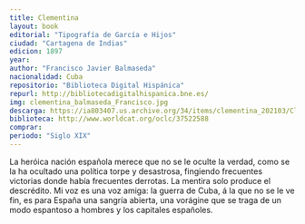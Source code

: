 ```yaml
---
title: Clementina
layout: book
editorial: "Tipografía de García e Hijos"
ciudad: "Cartagena de Indias"
edicion: 1897
year: 
author: "Francisco Javier Balmaseda"
nacionalidad: Cuba
repositorio: "Biblioteca Digital Hispánica"
repurl: http://bibliotecadigitalhispanica.bne.es/
img: clementina_balmaseda_Francisco.jpg
descarga: https://ia803407.us.archive.org/34/items/clementina_202103/Clementina.pdf
biblioteca: http://www.worldcat.org/oclc/37522588
comprar: 
periodo: "Siglo XIX"
---
```

 
 
 La heróica nación española merece que no se le oculte la verdad, como se la ha ocultado una política torpe y desastrosa, fingiendo frecuentes victorias donde había frecuentes derrotas. La mentira solo produce el descrédito. Mi voz es una voz amiga: la guerra de Cuba, á la que no se le ve fin, es para España una sangría abierta, una vorágine que se traga de un modo espantoso a hombres y los capitales españoles.
 
